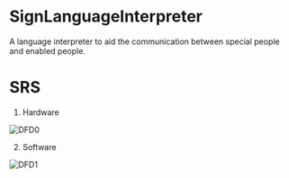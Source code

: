# SignLanguageInterpreter
 A language interpreter to aid the communication between special people and enabled people.
# SRS
1. Hardware

![DFD0](https://user-images.githubusercontent.com/32019867/110933088-5154c900-8352-11eb-9da9-753c96d0edc1.png)


2. Software

![DFD1](https://user-images.githubusercontent.com/32019867/110933832-4189b480-8353-11eb-9bb2-f539c00a75d0.png)
